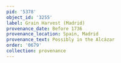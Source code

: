 ```yaml
---
pid: '5378'
object_id: '3255'
label: Grain Harvest (Madrid)
provenance_date: Before 1736
provenance_location: Spain, Madrid
provenance_text: Possibly in the Alcázar
order: '0679'
collection: provenance
---
```

